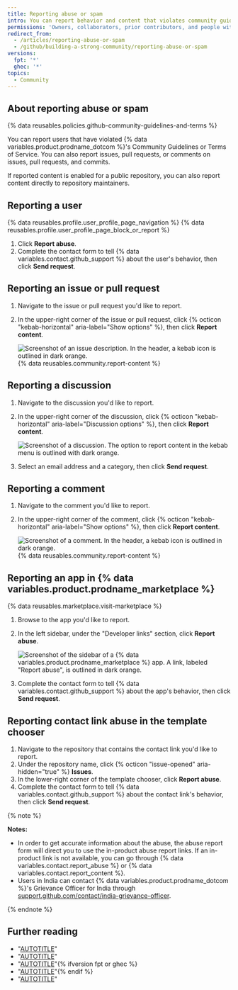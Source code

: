 ```yaml
---
title: Reporting abuse or spam
intro: You can report behavior and content that violates community guidelines and terms.
permissions: 'Owners, collaborators, prior contributors, and people with write access can report issues, pull requests, discussions, and comments on issues, pull requests, discussions, and commits. Anyone can report apps in {% data variables.product.prodname_marketplace %}.'
redirect_from:
  - /articles/reporting-abuse-or-spam
  - /github/building-a-strong-community/reporting-abuse-or-spam
versions:
  fpt: '*'
  ghec: '*'
topics:
  - Community
---
```


## About reporting abuse or spam

{% data reusables.policies.github-community-guidelines-and-terms %}

You can report users that have violated {% data variables.product.prodname_dotcom %}'s Community Guidelines or Terms of Service. You can also report issues, pull requests, or comments on issues, pull requests, and commits.

If reported content is enabled for a public repository, you can also report content directly to repository maintainers.

## Reporting a user

{% data reusables.profile.user_profile_page_navigation %}
{% data reusables.profile.user_profile_page_block_or_report %}
1. Click **Report abuse**.
1. Complete the contact form to tell {% data variables.contact.github_support %} about the user's behavior, then click **Send request**.

## Reporting an issue or pull request

1. Navigate to the issue or pull request you'd like to report.
1. In the upper-right corner of the issue or pull request, click {% octicon "kebab-horizontal" aria-label="Show options" %}, then click **Report content**.

   ![Screenshot of an issue description. In the header, a kebab icon is outlined in dark orange.](/assets/images/help/repository/menu-report-issue-or-pr.png)
{% data reusables.community.report-content %}

## Reporting a discussion

1. Navigate to the discussion you'd like to report.
1. In the upper-right corner of the discussion, click {% octicon "kebab-horizontal" aria-label="Discussion options" %}, then click **Report content**.

   ![Screenshot of a discussion. The option to report content in the kebab menu is outlined with dark orange.](/assets/images/help/discussions/report-discussion.png)

1. Select an email address and a category, then click **Send request**.

## Reporting a comment

1. Navigate to the comment you'd like to report.
1. In the upper-right corner of the comment, click {% octicon "kebab-horizontal" aria-label="Show options" %}, then click **Report content**.

   ![Screenshot of a comment. In the header, a kebab icon is outlined in dark orange.](/assets/images/help/repository/menu-report-issue-or-pr.png)
{% data reusables.community.report-content %}

## Reporting an app in {% data variables.product.prodname_marketplace %}

{% data reusables.marketplace.visit-marketplace %}
1. Browse to the app you'd like to report.
1. In the left sidebar, under the "Developer links" section, click **Report abuse**.

   ![Screenshot of the sidebar of a {% data variables.product.prodname_marketplace %} app. A link, labeled "Report abuse", is outlined in dark orange.](/assets/images/help/marketplace/marketplace-report-app.png)
1. Complete the contact form to tell {% data variables.contact.github_support %} about the app's behavior, then click **Send request**.

## Reporting contact link abuse in the template chooser

1. Navigate to the repository that contains the contact link you'd like to report.
1. Under the repository name, click {% octicon "issue-opened" aria-hidden="true" %} **Issues**.
1. In the lower-right corner of the template chooser, click **Report abuse**.
1. Complete the contact form to tell {% data variables.contact.github_support %} about the contact link's behavior, then click **Send request**.

{% note %}

**Notes:**

- In order to get accurate information about the abuse, the abuse report form will direct you to use the in-product abuse report links. If an in-product link is not available, you can go through {% data variables.contact.report_abuse %} or {% data variables.contact.report_content %}.
- Users in India can contact {% data variables.product.prodname_dotcom %}'s Grievance Officer for India through [support.github.com/contact/india-grievance-officer](https://support.github.com/contact/india-grievance-officer).


{% endnote %}

## Further reading

- "[AUTOTITLE](/communities/setting-up-your-project-for-healthy-contributions)"
- "[AUTOTITLE](/communities/using-templates-to-encourage-useful-issues-and-pull-requests)"
- "[AUTOTITLE](/communities/moderating-comments-and-conversations/managing-disruptive-comments)"{% ifversion fpt or ghec %}
- "[AUTOTITLE](/communities/moderating-comments-and-conversations/limiting-interactions-in-your-repository)"{% endif %}
- "[AUTOTITLE](/communities/moderating-comments-and-conversations/tracking-changes-in-a-comment)"
